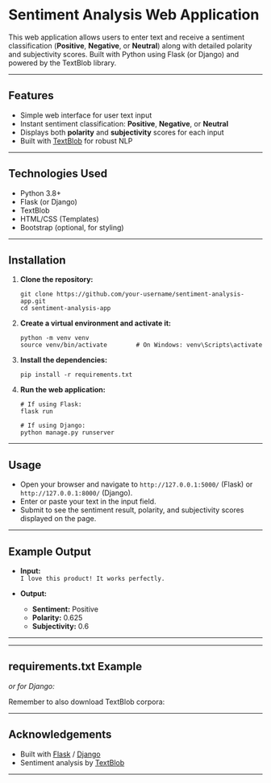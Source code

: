 # Sentiment Analysis Web Application

This web application allows users to enter text and receive a sentiment classification (**Positive**, **Negative**, or **Neutral**) along with detailed polarity and subjectivity scores. Built with Python using Flask (or Django) and powered by the TextBlob library.

---

## Features

- Simple web interface for user text input
- Instant sentiment classification: **Positive**, **Negative**, or **Neutral**
- Displays both **polarity** and **subjectivity** scores for each input
- Built with [TextBlob](https://textblob.readthedocs.io/en/dev/) for robust NLP

---

## Technologies Used

- Python 3.8+
- Flask (or Django)
- TextBlob
- HTML/CSS (Templates)
- Bootstrap (optional, for styling)

---

## Installation

1. **Clone the repository:**
    ```
    git clone https://github.com/your-username/sentiment-analysis-app.git
    cd sentiment-analysis-app
    ```

2. **Create a virtual environment and activate it:**
    ```
    python -m venv venv
    source venv/bin/activate        # On Windows: venv\Scripts\activate
    ```

3. **Install the dependencies:**
    ```
    pip install -r requirements.txt
    ```

4. **Run the web application:**
    ```
    # If using Flask:
    flask run

    # If using Django:
    python manage.py runserver
    ```

---

## Usage

- Open your browser and navigate to `http://127.0.0.1:5000/` (Flask) or `http://127.0.0.1:8000/` (Django).
- Enter or paste your text in the input field.
- Submit to see the sentiment result, polarity, and subjectivity scores displayed on the page.

---

## Example Output

- **Input:**  
    `I love this product! It works perfectly.`

- **Output:**  
    - **Sentiment:** Positive
    - **Polarity:** 0.625
    - **Subjectivity:** 0.6

---


---

## requirements.txt Example
*or for Django:*

Remember to also download TextBlob corpora:

---

## Acknowledgements

- Built with [Flask](https://flask.palletsprojects.com/) / [Django](https://www.djangoproject.com/)
- Sentiment analysis by [TextBlob](https://textblob.readthedocs.io/)

---




